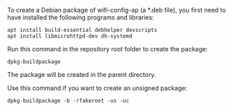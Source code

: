
To create a Debian package of wifi-config-ap (a *.deb file),
you first need to have installed the following programs and libraries:

```
apt install build-essential debhelper devscripts
apt install libmicrohttpd-dev dh-systemd
```

Run this command in the repository root folder to create the package:

```
dpkg-buildpackage
```

The package will be created in the parent directory.


Use this command if you want to create an unsigned package:

```
dpkg-buildpackage -b -rfakeroot -us -uc
```
